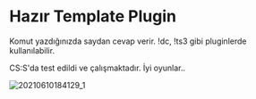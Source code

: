 # Hazır Template Plugin
Komut yazdığınızda saydan cevap verir. !dc, !ts3 gibi pluginlerde kullanılabilir.


CS:S'da test edildi ve çalışmaktadır. İyi oyunlar..


![20210610184129_1](https://user-images.githubusercontent.com/81658277/121555582-cd2ae400-ca1b-11eb-8610-c6ae91c20bf5.jpg)
